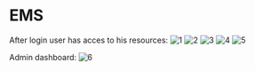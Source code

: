 # EMS

After login user has acces to his resources:
![1](https://github.com/user-attachments/assets/b0bc9fd4-e8b0-4f4f-aa11-fd4995ba9401)
![2](https://github.com/user-attachments/assets/07cf9dcb-54fc-4eb7-b3a6-6a02882c4448)
![3](https://github.com/user-attachments/assets/a4ae866f-d2a4-4480-b14a-808c64e3aedf)
![4](https://github.com/user-attachments/assets/1394085b-355f-4f2a-8888-b2008df5c33e)
![5](https://github.com/user-attachments/assets/eb410c30-720c-4ce7-aac9-d1faced2f45d)

Admin dashboard:
![6](https://github.com/user-attachments/assets/c8ee29d5-f77d-4460-9fb4-2775408d0f49)
